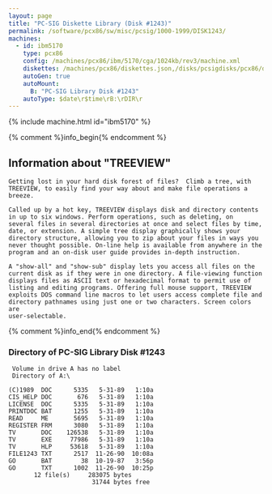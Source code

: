 ```yaml
---
layout: page
title: "PC-SIG Diskette Library (Disk #1243)"
permalink: /software/pcx86/sw/misc/pcsig/1000-1999/DISK1243/
machines:
  - id: ibm5170
    type: pcx86
    config: /machines/pcx86/ibm/5170/cga/1024kb/rev3/machine.xml
    diskettes: /machines/pcx86/diskettes.json,/disks/pcsigdisks/pcx86/diskettes.json
    autoGen: true
    autoMount:
      B: "PC-SIG Library Disk #1243"
    autoType: $date\r$time\rB:\rDIR\r
---
```


{% include machine.html id="ibm5170" %}

{% comment %}info_begin{% endcomment %}

## Information about "TREEVIEW"

    Getting lost in your hard disk forest of files?  Climb a tree, with
    TREEVIEW, to easily find your way about and make file operations a
    breeze.
    
    Called up by a hot key, TREEVIEW displays disk and directory contents
    in up to six windows. Perform operations, such as deleting, on
    several files in several directories at once and select files by time,
    date, or extension. A simple tree display graphically shows your
    directory structure, allowing you to zip about your files in ways you
    never thought possible. On-line help is available from anywhere in the
    program and an on-disk user guide provides in-depth instruction.
    
    A "show-all" and "show-sub" display lets you access all files on the
    current disk as if they were in one directory. A file-viewing function
    displays files as ASCII text or hexadecimal format to permit use of
    listing and editing programs. Offering full mouse support, TREEVIEW
    exploits DOS command line macros to let users access complete file and
    directory pathnames using just one or two characters. Screen colors are
    user-selectable.
{% comment %}info_end{% endcomment %}


### Directory of PC-SIG Library Disk #1243

     Volume in drive A has no label
     Directory of A:\

    (C)1989  DOC      5335   5-31-89   1:10a
    CIS_HELP DOC       676   5-31-89   1:10a
    LICENSE  DOC      5335   5-31-89   1:10a
    PRINTDOC BAT      1255   5-31-89   1:10a
    READ     ME       5695   5-31-89   1:10a
    REGISTER FRM      3080   5-31-89   1:10a
    TV       DOC    126538   5-31-89   1:10a
    TV       EXE     77986   5-31-89   1:10a
    TV       HLP     53618   5-31-89   1:10a
    FILE1243 TXT      2517  11-26-90  10:08a
    GO       BAT        38  10-19-87   3:56p
    GO       TXT      1002  11-26-90  10:25p
           12 file(s)     283075 bytes
                           31744 bytes free
